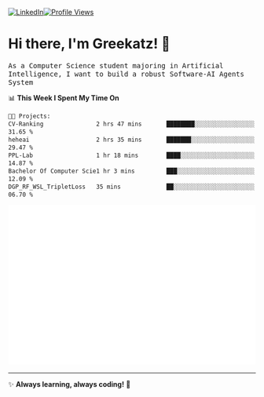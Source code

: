 [![LinkedIn](https://img.shields.io/badge/LinkedIn-0077B5?style=flat&logo=linkedin&logoColor=white)](https://www.linkedin.com/in/hungarbeit1912/)[![Profile Views](https://komarev.com/ghpvc/?username=Greekatz&color=blue&style=flat-square)](https://github.com/Greekatz)  


# Hi there, I'm Greekatz! 👋

<samp>As a Computer Science student majoring in Artificial Intelligence, I want to build a robust Software-AI Agents System<samp>


<!--START_SECTION:waka-->
📊 **This Week I Spent My Time On** 

```text
🐱‍💻 Projects: 
CV-Ranking               2 hrs 47 mins       ████████░░░░░░░░░░░░░░░░░   31.65 % 
heheai                   2 hrs 35 mins       ███████░░░░░░░░░░░░░░░░░░   29.47 % 
PPL-Lab                  1 hr 18 mins        ████░░░░░░░░░░░░░░░░░░░░░   14.87 % 
Bachelor Of Computer Scie1 hr 3 mins         ███░░░░░░░░░░░░░░░░░░░░░░   12.09 % 
DGP_RF_WSL_TripletLoss   35 mins             ██░░░░░░░░░░░░░░░░░░░░░░░   06.70 % 
```


<!--END_SECTION:waka-->

![Full-year Contribution Calendar](https://github.com/Greekatz/Greekatz/blob/main/metrics.plugin.isocalendar.fullyear.svg)

---
✨ **Always learning, always coding!** 🚀

